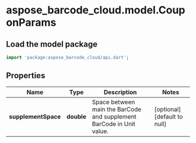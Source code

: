 # aspose_barcode_cloud.model.CouponParams

## Load the model package
```dart
import 'package:aspose_barcode_cloud/api.dart';
```

## Properties
Name | Type | Description | Notes
---- | ---- | ----------- | -----
**supplementSpace** | **double** | Space between main the BarCode and supplement BarCode in Unit value. | [optional] [default to null]


